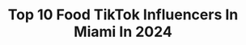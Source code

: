 ---
title: Top 10 Food TikTok Influencers In Miami In 2024
description: >-
  Find top food TikTok influencers in Miami in 2024. Most popular hashtags: #fyp #foryoupage #foryou #food.
platform: TikTok
hits: 117
text_top: Identify the top-rated TikTok profiles on inBeat.
text_bottom: Our platform holds 117 TikTok influencers like this in Miami, United States for you to connect with.
profiles:
  - username: "_makayla149"
    fullname: >-
      Makayla
    bio: >-
      Breed:Different
    location: "United States"
    followers: 9304
    engagement: 1323
    commentsToLikes: 0.020097
    id: ckbae58je6e3b0j23necfqdvv
    verified: false
    hashtags: "#dayinmylife, #lululemon, #college, #foryoupage"
  - username: "destanyivy_"
    fullname: >-
      Destany Ivy
    bio: >-
      Often Imitated Never Duplicated 🏆 LA📍| 🏳️‍🌈 ✨Apple Giveaway @ 20k✨🥳
    location: "United States"
    followers: 11600
    engagement: 912
    commentsToLikes: 0.005958
    id: ckb0okhy7en8p0j23ic1swy6v
    verified: false
    hashtags: "#vibes, #watermelon, #food, #miamibeach"
  - username: "mayitakeabite"
    fullname: >-
      May
    bio: >-
      I like food Follow me on IG @mayitakeabite
    location: "United States"
    followers: 3869
    engagement: 384
    commentsToLikes: 0.022863
    id: ckbkop7lwiwam0j23jp84apsd
    verified: false
    hashtags: "#xyzbca, #miamifood, #food, #miami"
  - username: "_lemme_see"
    fullname: >-
      Don Luis 🧿
    bio: >-
      🇨🇴🇺🇸 stuffing my face on a Daily, Travel then repeat Afro Latino #BLM ✊🏾
    location: "United States"
    followers: 4643
    engagement: 2989
    commentsToLikes: 0.005871
    id: ckd611x7j1d720j23w2pdfhzn
    verified: false
    hashtags: "#cloudbread, #fyp, #tiktokfood, #foodie"
  - username: "ericdamier"
    fullname: >-
      ericdamier
    bio: >-
      CEO of living my dream life - follow me on Instagram
    location: "United States"
    followers: 1100000
    engagement: 978
    commentsToLikes: 0.009647
    id: ck9c7b3vorrcw0j78rq9qhvv4
    verified: true
    hashtags: "#maldives, #hotel, #luxury, #foryou"
  - username: "pyrexkidd"
    fullname: >-
      HOODBABBY
    bio: >-
      Yardie🇯🇲 If u find this page the tats are fake😩 sorry
    location: "United States"
    followers: 131900
    engagement: 2261
    commentsToLikes: 0.094511
    id: ck8j6cwfm95h80j78ht3af71t
    verified: false
    hashtags: "#foryou, #jamaica, #jamaican, #westindian"
  - username: "chrissanz_"
    fullname: >-
      Chrissanzz
    bio: >-
      Chris Sanz I’m famous y’all I swear 😔🥺 CEO OF LATIN COMMUNITY 🥸
    location: "United States"
    followers: 320700
    engagement: 1966
    commentsToLikes: 0.016229
    id: ckd6it3n4bokn0j23majp5hvt
    verified: false
    hashtags: "#funny, #mami, #novia, #fyp"
  - username: "nadiasingh_31"
    fullname: >-
      nadiasingh_31
    bio: >-
      🖤
    location: "United States"
    followers: 13400
    engagement: 376
    commentsToLikes: 0.024453
    id: cka0vl7x8z0eg0i78vqugv3gs
    verified: false
    hashtags: "#workout, #foryou, #gym, #neverfitin"
  - username: "jjennynguyenn"
    fullname: >-
      Jenny Nguyen
    bio: >-
      26 | atlanta capturing the finer things in life ✒️shop art & supplies below🖋
    location: "United States"
    followers: 1700000
    engagement: 1645
    commentsToLikes: 0.005743
    id: ck8hk4ipmc90p0j78dq7ahh34
    verified: false
    hashtags: "#art, #foryoupage, #pointillism, #zodiac"
  - username: "iamgeraldhuston"
    fullname: >-
      Gerald Huston
    bio: >-
      Follow Instagram Iamgeraldhuston Facebook Gerald Huston Youtube Gerald Huston
    location: "United States"
    followers: 304100
    engagement: 896
    commentsToLikes: 0.009981
    id: cka61zz53xn1i0i780djar4go
    verified: false
    hashtags: "#repost, #nba, #bachelorready, #funny"
---